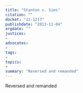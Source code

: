 ```yaml
---
title: "Stanton v. Sims"
citation: ""
docket: "12-1217"
publishdate: "2013-11-04"
argdate: ""
justices:
- 
advocates:
- 
tags:
- 
topics:
- 
summary: "Reversed and remanded"
---
```

Reversed and remanded

